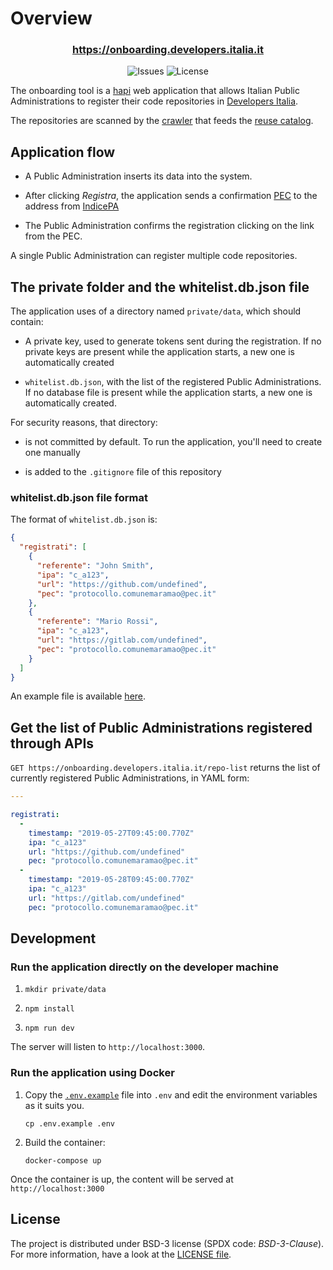  <!-- markdownlint-disable no-inline-html -->

# Overview

<div align="center">
  <h3>
    <a href="https://onboarding.developers.italia.it">
      https://onboarding.developers.italia.it
    </a>
  </h3>

  <img alt="Issues" src="https://img.shields.io/github/issues/italia/developers-italia-onboarding.svg" />
  <img alt="License" src="https://img.shields.io/github/license/italia/developers-italia-onboarding.svg?style=flat" />
</div>

The onboarding tool is a [hapi](https://github.com/hapijs/hapi) web application that
allows Italian Public Administrations to register their code repositories in
[Developers Italia](https://innovazione.gov.it/it/progetti/developers-italia/).

The repositories are scanned by the
[crawler](https://github.com/italia/developers-italia-backend) that feeds the
[reuse catalog](https://developers.italia.it/en/search).

## Application flow

* A Public Administration inserts its data into the system.

* After clicking *Registra*, the application sends a confirmation [PEC](https://en.wikipedia.org/wiki/Certified_email)
  to the address from [IndicePA](https://indicepa.gov.it/)

* The Public Administration confirms the registration clicking on the link from
  the PEC.

A single Public Administration can register multiple code repositories.

## The private folder and the whitelist.db.json file

The application uses of a directory named `private/data`, which should contain:

* A private key, used to generate tokens sent during the registration.
  If no private keys are present while the application starts, a new one
  is automatically created

* `whitelist.db.json`, with the list of the registered Public Administrations.
  If no database file is present while the application starts, a new one is
  automatically created.

For security reasons, that directory:

* is not committed by default. To run the application, you'll need to create
  one manually

* is added to the `.gitignore` file of this repository

### whitelist.db.json file format

The format of `whitelist.db.json` is:

```json
{
  "registrati": [
    {
      "referente": "John Smith",
      "ipa": "c_a123",
      "url": "https://github.com/undefined",
      "pec": "protocollo.comunemaramao@pec.it"
    },
    {
      "referente": "Mario Rossi",
      "ipa": "c_a123",
      "url": "https://gitlab.com/undefined",
      "pec": "protocollo.comunemaramao@pec.it"
    }
  ]
}
```

An example file is available [here](demo-data/whitelist.db.json).

## Get the list of Public Administrations registered through APIs

`GET https://onboarding.developers.italia.it/repo-list` returns the list
of currently registered Public Administrations, in YAML form:

```yaml
---

registrati:
  -
    timestamp: "2019-05-27T09:45:00.770Z"
    ipa: "c_a123"
    url: "https://github.com/undefined"
    pec: "protocollo.comunemaramao@pec.it"
  -
    timestamp: "2019-05-28T09:45:00.770Z"
    ipa: "c_a123"
    url: "https://gitlab.com/undefined"
    pec: "protocollo.comunemaramao@pec.it"
```

## Development

### Run the application directly on the developer machine

1. `mkdir private/data`

2. `npm install`

3. `npm run dev`

The server will listen to `http://localhost:3000`.

### Run the application using Docker

1. Copy the [`.env.example`](.env.example) file into `.env` and edit the
   environment variables as it suits you.

   ```shell
   cp .env.example .env
   ```

2. Build the container:

   ```shell
   docker-compose up
   ```

Once the container is up, the content will be served at `http://localhost:3000`

## License

The project is distributed under BSD-3 license (SPDX code: *BSD-3-Clause*). For
more information, have a look at the [LICENSE file](LICENSE).
